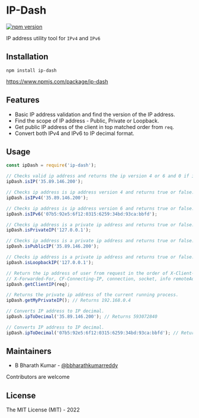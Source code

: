 # IP-Dash

[![npm version](https://badge.fury.io/js/ip-dash.svg)](https://www.npmjs.com/package/ip-dash)

IP address utility tool for `IPv4` and `IPv6`

## Installation

```shell
npm install ip-dash
```

https://www.npmjs.com/package/ip-dash

## Features

- Basic IP address validation and find the version of the IP address.
- Find the scope of IP address - Public, Private or Loopback.
- Get public IP address of the client in top matched order from `req`.
- Convert both IPv4 and IPv6 to IP decimal format.

## Usage

```js
const ipDash = require('ip-dash');

// Checks valid ip address and returns the ip version 4 or 6 and 0 if invalid ip.
ipDash.isIP('35.89.146.200');

// Checks ip address is ip address version 4 and returns true or false.
ipDash.isIPv4('35.89.146.200');

// Checks ip address is ip address version 6 and returns true or false.
ipDash.isIPv6('07b5:92e5:6f12:0315:6259:34bd:93ca:bbfd');

// Checks ip address is a private ip address and returns true or false.
ipDash.isPrivateIP('127.0.0.1');

// Checks ip address is a private ip address and returns true or false.
ipDash.isPublicIP('35.89.146.200');

// Checks ip address is a private ip address and returns true or false.
ipDash.isLoopbackIP('127.0.0.1');

// Return the ip address of user from request in the order of X-Client-IP,
// X-Forwarded-For, CF-Connecting-IP, connection, socket, info remoteAddresses.
ipDash.getClientIP(req);

// Returns the private ip address of the current running process.
ipDash.getMyPrivateIP(); // Returns 192.168.0.4

// Converts IP address to IP decimal.
ipDash.ipToDecimal('35.89.146.200'); // Returns 593072840

// Converts IP address to IP decimal.
ipDash.ipToDecimal('07b5:92e5:6f12:0315:6259:34bd:93ca:bbfd'); // Returns 10247381111315175137996068065712454653
```

## Maintainers

- B Bharath Kumar - [@bbharathkumarreddy](https://github.com/bbharathkumarreddy/)

Contributors are welcome

## License

The MIT License (MIT) - 2022
